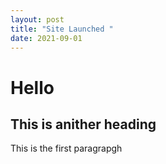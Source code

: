 ```yaml
---
layout: post
title: "Site Launched "
date: 2021-09-01
---
```

<h1>Hello</h1>
<h2>This is anither heading</h2>
<p>This is the first paragrapgh</p>
